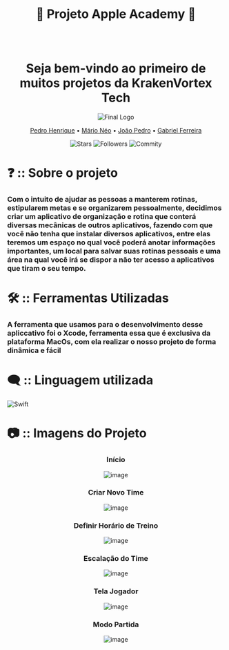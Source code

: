 <div align="center">
<h1>📍 Projeto Apple Academy 📍</h1>

<br>
<br>

<h1>Seja bem-vindo ao primeiro de muitos projetos da KrakenVortex Tech</h1>

![Final Logo](https://github.com/PedrooH0/TeamUp/assets/124939591/8ce60ed3-4a21-4d56-8e5f-8e571fde609e)



<a href="https://github.com/PedrooH0" target="_self" rel="external">Pedro Henrique</a> 
  • <a href="https://github.com/mario2805" target="_self" rel="external">Mário Néo</a> •
    <a href="https://github.com/jpedrolopes575" target="_self" rel="external">João Pedro</a> • 
    <a href="https://github.com/GabrielFerreira16" target="_self" rel="external">Gabriel Ferreira</a>

</div>

<div align="center">

![Stars](https://img.shields.io/github/stars/PedrooH0/OctoAgenda.svg)
![Followers](https://img.shields.io/github/followers/PedrooH0.svg)
![Commity](https://img.shields.io/github/commit-activity/t/PedrooH0/OctoAgenda.svg)

  
</div>


<div aling="left">

# ❓ :: Sobre o projeto
<h3>Com o intuito de ajudar as pessoas a manterem rotinas, estipularem metas e se organizarem pessoalmente, decidimos criar um aplicativo de organização e rotina que conterá diversas mecânicas de outros aplicativos, fazendo com que você não tenha que instalar diversos aplicativos, entre elas teremos um espaço no qual você poderá anotar informações importantes, um local para salvar suas rotinas pessoais e uma área na qual você irá se dispor a não ter acesso a aplicativos que tiram o seu tempo.</h3>



# 🛠 :: Ferramentas Utilizadas
<h3>A ferramenta que usamos para o desenvolvimento desse apliccativo foi o Xcode, ferramenta essa que é exclusiva da plataforma MacOs, com ela realizar o nosso projeto de forma dinâmica e fácil</h3>



# 🗨 :: Linguagem utilizada
<p align="center"> 
  
<a>  ![Swift](https://img.shields.io/badge/-Swift-2E333D?style=flat&logo=swift)</a></p>




# 📷 :: Imagens do Projeto
<div align="center">
<h3>Início</h3>
  
![image](https://github.com/user-attachments/assets/5d678aa5-63c8-4059-a669-095e02ab44b3)

<h3>Criar Novo Time</h3>

![image](https://github.com/user-attachments/assets/ed107208-2422-43a4-b03e-35287103b80e)

<h3>Definir Horário de Treino</h3>

![image](https://github.com/user-attachments/assets/8d6cfe06-f14f-4284-9a33-d102419865f2)

<h3>Escalação do Time</h3>

![image](https://github.com/user-attachments/assets/887f6cd7-20d7-4c88-be73-5ab284f1c839)

<h3>Tela Jogador</h3>

![image](https://github.com/user-attachments/assets/a7f4c79a-6b02-4738-b57a-8312276fe93b)

<h3>Modo Partida</h3>

![image](https://github.com/user-attachments/assets/28cd8047-6ae2-411a-9748-e0590ea53fcf)


